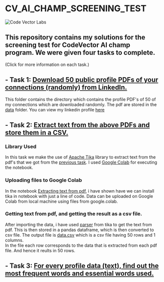 # CV_AI_CHAMP_SCREENING_TEST
![Code Vector Labs](https://user-images.githubusercontent.com/53142482/91476170-3b058500-e8ba-11ea-944e-be64dd75d13f.PNG)

## This repository contains my solutions for the screening test for CodeVector AI champ program. We were given four tasks to complete. 
(Click for more information on each task.)
## - Task 1: [Download 50 public profile PDFs of your connections (randomly) from LinkedIn.](/Task_1/)
This folder contains the directory which contains the profile PDF's of 50 of my connections which are downloaded randomly. The pdf are stored in the [data](https://github.com/hardikkamboj/CV_AI_CHAMP_SCREENING_TEST/tree/master/Task_1/data) folder.
You can view my linkedin profile [here](https://www.linkedin.com/in/hardik-kamboj-61288b19b/) 
## - Task 2: [Extract text from the above PDFs and store them in a CSV.](/Task_2/)
### Library Used
In this task we make the use of [Apache Tika](http://tika.apache.org/0.5/documentation.html) library to extract text from the pdf's that we got from the [previous task](/Task_1/). 
I used [Google Colab](https://colab.research.google.com/drive/1hlpaojcobuF7zuupBXI3NQDEjxJBKRe-) for executing the notebook. <br> 
### Uploading files to Google Colab
In the notebook [Extracting text from pdf](https://github.com/hardikkamboj/CV_AI_CHAMP_SCREENING_TEST/blob/master/Task_2/extracting_text_from_pdf.ipynb), i have shown have we can install tika in notebook with just a line of code. Data can be uploaded on Google Colab from local machine using files from google.colab.<br>
### Getting text from pdf, and getting the result as a csv file.
After importing the data, i have used [parser](https://tika.apache.org/0.7/parser.html) from tika to get the text from pdf. This is then stored in a pandas dataframe, which is then converted to csv file. The output file is [data.csv](https://github.com/hardikkamboj/CV_AI_CHAMP_SCREENING_TEST/blob/master/Task_2/data.csv) which is a csv file having 50 rows and 1 columns. <br> 
In the file each row corresponds to the data that is extracted from each pdf file. And hence it reults in 50 rows.

## - Task 3: [For every profile data (text), find out the most frequent words and essential words used.](/Task_3/)
